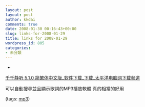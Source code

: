 ```yaml
---
layout: post
layout: post
author: kkdai
comments: true
date: 2008-01-30 00:16:43+00:00
slug: links-for-2008-01-29
title: links for 2008-01-29
wordpress_id: 805
categories:
- 未分類
---
```



	
  * 
		

[千千静听 5.1.0 简繁体中文版_软件下载_下载_太平洋电脑网下载频道](http://dl.pconline.com.cn/html_2/1/119/id=8387&pn=0&linkPage=1.html)


		

可以自動搜尋並且顯示歌詞的MP3播放軟體
真的相當的好用


		

(tags: [mp3](http://del.icio.us/kkdai/mp3))


	



